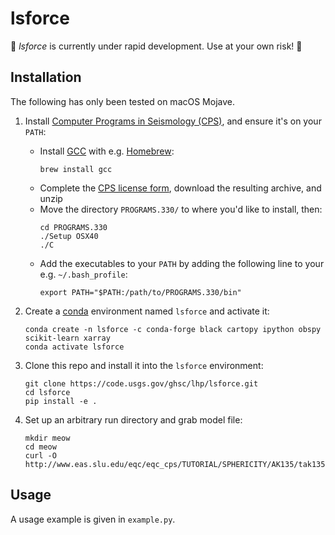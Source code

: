 lsforce
=======

🚨 _lsforce_ is currently under rapid development. Use at your own risk! 🚨

Installation
------------

The following has only been tested on macOS Mojave.

1. Install
   [Computer Programs in Seismology (CPS)](http://www.eas.slu.edu/eqc/eqccps.html), and
   ensure it's on your `PATH`:
   
   * Install [GCC](https://gcc.gnu.org/) with e.g. [Homebrew](https://brew.sh/):
     ```
     brew install gcc
     ```
   * Complete the
     [CPS license form](http://www.eas.slu.edu/eqc/eqc_cps/CPS/cpslisc.html), download
     the resulting archive, and unzip
   * Move the directory `PROGRAMS.330/` to where you'd like to install, then:
     ```
     cd PROGRAMS.330
     ./Setup OSX40
     ./C
     ```
   * Add the executables to your `PATH` by adding the following line to your e.g.
     `~/.bash_profile`:
     ```
     export PATH="$PATH:/path/to/PROGRAMS.330/bin"
     ```
     
2. Create a [conda](https://docs.conda.io/en/latest/) environment named `lsforce` and
   activate it:
   ```
   conda create -n lsforce -c conda-forge black cartopy ipython obspy scikit-learn xarray
   conda activate lsforce
   ```

3. Clone this repo and install it into the `lsforce` environment:
   ```
   git clone https://code.usgs.gov/ghsc/lhp/lsforce.git
   cd lsforce
   pip install -e .
   ```

4. Set up an arbitrary run directory and grab model file:
   ```
   mkdir meow
   cd meow
   curl -O http://www.eas.slu.edu/eqc/eqc_cps/TUTORIAL/SPHERICITY/AK135/tak135sph.mod
   ```

Usage
-----

A usage example is given in `example.py`.
